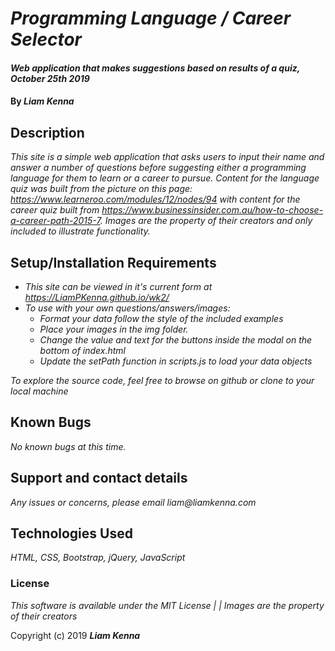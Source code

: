 # _Programming Language / Career Selector_

#### _Web application that makes suggestions based on results of a quiz, October 25th 2019_

#### By _**Liam Kenna**_

## Description

_This site is a simple web application that asks users to input their name and answer a number of questions before suggesting either a programming language for them to learn or a career to pursue. Content for the language quiz was built from the picture on this page: https://www.learneroo.com/modules/12/nodes/94 with content for the career quiz built from https://www.businessinsider.com.au/how-to-choose-a-career-path-2015-7. Images are the property of their creators and only included to illustrate functionality._

## Setup/Installation Requirements

* _This site can be viewed in it's current form at https://LiamPKenna.github.io/wk2/_
* _To use with your own questions/answers/images:_
  * _Format your data follow the style of the included examples_
  * _Place your images in the img folder._
  * _Change the value and text for the buttons inside the modal on the bottom of index.html_
  * _Update the setPath function in scripts.js to load your data objects_

_To explore the source code, feel free to browse on github or clone to your local machine_

## Known Bugs

_No known bugs at this time._

## Support and contact details

_Any issues or concerns, please email liam@liamkenna.com_

## Technologies Used

_HTML, CSS, Bootstrap, jQuery, JavaScript_

### License

*This software is available under the MIT License |*
*| Images are the property of their creators*

Copyright (c) 2019 **_Liam Kenna_**
